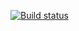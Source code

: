 [![Build status](https://dev.azure.com/dtiwari/sentia/_apis/build/status/01%20SentiaAssigment-CI)](https://dev.azure.com/dtiwari/sentia/_build/latest?definitionId=19)

